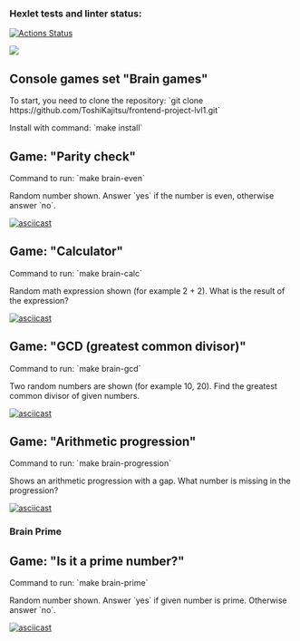 ### Hexlet tests and linter status:
[![Actions Status](https://github.com/ToshiKajitsu/frontend-project-lvl1/workflows/hexlet-check/badge.svg)](https://github.com/ToshiKajitsu/frontend-project-lvl1/actions)


<a href="https://codeclimate.com/github/codeclimate/codeclimate/maintainability"><img src="https://api.codeclimate.com/v1/badges/a99a88d28ad37a79dbf6/maintainability" /></a>

<h2>Console games set "Brain games"</h2>
<p>To start, you need to clone the repository: `git clone https://github.com/ToshiKajitsu/frontend-project-lvl1.git`</p>
<p>Install with command: `make install`</p>

<h2>Game: "Parity check"</h2>
<p>Сommand to run: `make brain-even`</p>
<p>Random number shown. Answer `yes` if the number is even, otherwise answer `no`.</p>

[![asciicast](https://asciinema.org/a/jIu2EtubiSPNVjKIfeNTsR7oN.svg)](https://asciinema.org/a/jIu2EtubiSPNVjKIfeNTsR7oN)

<h2>Game: "Calculator"</h2>
<p>Сommand to run: `make brain-calc`</p>
<p>Random math expression shown (for example 2 + 2). What is the result of the expression?</p>

[![asciicast](https://asciinema.org/a/IGgXfzVTTi6fgBcqgtEt5P3YM.svg)](https://asciinema.org/a/IGgXfzVTTi6fgBcqgtEt5P3YM)

<h2>Game: "GCD (greatest common divisor)"</h2>
<p>Сommand to run: `make brain-gcd`</p>
<p>Two random numbers are shown (for example 10, 20). Find the greatest common divisor of given numbers.</p>

[![asciicast](https://asciinema.org/a/zMEbq0Mxju2t00F8slOt7bSex.svg)](https://asciinema.org/a/zMEbq0Mxju2t00F8slOt7bSex)

<h2>Game: "Arithmetic progression"</h2>
<p>Сommand to run: `make brain-progression`</p>
<p>Shows an arithmetic progression with a gap. What number is missing in the progression?</p>

[![asciicast](https://asciinema.org/a/X3ol7OeQmiobzz2bDNzoCZi8X.svg)](https://asciinema.org/a/X3ol7OeQmiobzz2bDNzoCZi8X)

### Brain Prime
<h2>Game: "Is it a prime number?"</h2>
<p>Сommand to run: `make brain-prime`</p>
<p>Random number shown. Answer `yes` if given number is prime. Otherwise answer `no`.</p>

[![asciicast](https://asciinema.org/a/geUSmpgfkwvT6wPF0op9f1cw4.svg)](https://asciinema.org/a/geUSmpgfkwvT6wPF0op9f1cw4)